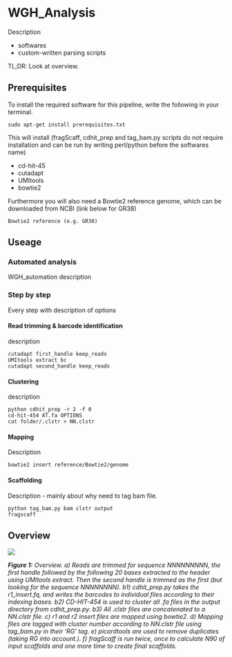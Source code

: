 # WGH_Analysis

Description
  - softwares
  - custom-written parsing scripts

TL;DR: Look at overview.

## Prerequisites

To install the required software for this pipeline, write the following in your terminal.
```
sudo apt-get install prerequisites.txt
```
This will install (fragScaff, cdhit_prep and tag_bam.py scripts do not require installation and can be run by writing perl/python before the
softwares name)
  - cd-hit-45
  - cutadapt
  - UMItools
  - bowtie2
  
Furthermore you will also need a Bowtie2 reference genome, which can be downloaded from NCBI (link below for GR38)
```
Bowtie2 reference (e.g. GR38)
```
## Useage

### Automated analysis
WGH_automation description

### Step by step
Every step with description of options

#### Read trimming & barcode identification
description

```
cutadapt first_handle keep_reads
UMItools extract bc
cutadapt second_handle keep_reads
```

#### Clustering
description
```
python cdhit_prep -r 2 -f 0
cd-hit-454 AT.fa OPTIONS
cat folder/.clstr > NN.clstr
```

#### Mapping
Description
```
bowtie2 insert reference/Bowtie2/genome
```

#### Scaffolding
Description - mainly about why need to tag bam file.
```
python tag_bam.py bam clstr output
fragscaff
```

## Overview

![](https://github.com/FrickTobias/WGH_Analysis/blob/master/figures/flowchart.png)

_**Figure 1:** Overview. a) Reads are trimmed for sequence NNNNNNNNN, the first handle followed by the following 20 bases 
extracted to the header using UMItools extract. Then the second handle is trimmed as the first (but looking for the 
sequence NNNNNNNN). b1) cdhit_prep.py takes the r1_insert.fq, and writes the barcodes to individual files according 
to their indexing bases. b2) CD-HIT-454 is used to cluster all .fa files in the output directory from cdhit_prep.py. 
b3) All .clstr files are concatenated to a NN.clstr file. c) r1 and r2 insert files are mapped using bowtie2. d) 
Mapping files are tagged with cluster number according to NN.clstr file using tag_bam.py in their ‘RG’ tag. e) 
picardtools are used to remove duplicates (taking RG into account.). f) fragScaff is run twice, once to calculate 
N90 of input scaffolds and one more time to create final scaffolds._
